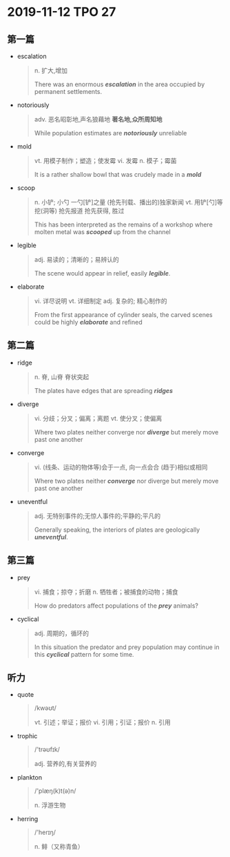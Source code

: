 # 2019-11-12 TPO 27

## 第一篇

* escalation

  > n. 扩大,增加
  >
  > There was an enormous ***escalation*** in the area occupied by permanent settlements. 

* notoriously

  > adv. 恶名昭彰地,声名狼藉地
  > **著名地,众所周知地**
  >
  > While population estimates are ***notoriously*** unreliable

* mold

  > vt. 用模子制作；塑造；使发霉
  > vi. 发霉
  > n. 模子；霉菌
  >
  > It is a rather shallow bowl that was crudely made in a ***mold***

* scoop

  > n. 小铲; 小勺
  > 一勺[铲]之量
  > (抢先刊载、播出的)独家新闻
  > vt. 用铲[勺]等挖(洞等)
  > 抢先报道
  > 抢先获得, 胜过
  >
  > This has been interpreted as the remains of a workshop where molten metal was ***scooped*** up from the channel 

* legible

  > adj. 易读的；清晰的；易辨认的
  >
  > The scene would appear in relief, easily ***legible***. 

* elaborate

  > vi. 详尽说明
  > vt. 详细制定
  > adj. 复杂的; 精心制作的
  >
  >  From the first appearance of cylinder seals, the carved scenes could be highly ***elaborate*** and refined

## 第二篇

* ridge

  > n. 脊, 山脊
  > 脊状突起
  >
  > The plates have edges that are spreading ***ridges*** 

* diverge

  > vi. 分歧；分叉；偏离；离题
  > vt. 使分叉；使偏离
  >
  > Where two plates neither converge nor ***diverge*** but merely move past one another

* converge

  > vi. (线条、运动的物体等)会于一点, 向一点会合
  > (趋于)相似或相同
  >
  > Where two plates neither ***converge*** nor diverge but merely move past one another

* uneventful

  > adj. 无特别事件的;无惊人事件的;平静的;平凡的
  >
  > Generally speaking, the interiors of plates are geologically ***uneventful***.

## 第三篇

* prey

  > vi. 捕食；掠夺；折磨
  > n. 牺牲者；被捕食的动物；捕食
  >
  > How do predators affect populations of the ***prey*** animals? 

* cyclical 

  > adj. 周期的，循环的
  >
  > In this situation the predator and prey population may continue in this ***cyclical*** pattern for some time.

## 听力

* quote

  > /kwəʊt/
  >
  > vt. 引述；举证；报价
  > vi. 引用；引证；报价
  > n. 引用

* trophic

  > /'trəʊfɪk/
  >
  > adj. 营养的,有关营养的

* plankton

  > /'plæŋ(k)t(ə)n/
  >
  > n. 浮游生物

* herring

  > /'herɪŋ/
  >
  > n. 鲱（又称青鱼）